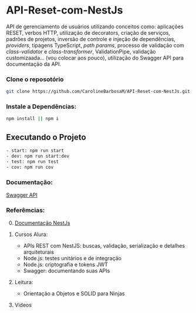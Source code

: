# API-Reset-com-NestJs

API de gerenciamento de usuários utilizando conceitos como: aplicações RESET, verbos HTTP, utilização de decorators, 
criação de serviços, padrões de projetos, inversão de controle e injeção de dependências,  <em>providers</em>, tipagens TypeScript,
<em>path params</em>, processo de validação com  <em>class-validator </em> e  <em>class-transformer</em>, ValidationPipe, validação customizaada... (vou colocar aos pouco),
utilização do Swagger API para documentação da API.

### Clone o reposotório

```bash
git clone https://github.com/CarolineBarbosaM/API-Reset-com-NestJs.git

```

### Instale a Dependências:

```bash
npm install || npm i
```

## Executando o Projeto

```bash
- start: npm run start
- dev: npm run start:dev
- test: npm run test
- cov: npm run cov
```

### Documentação:

[Swagger API](http://localhost:3000/api/)

### Referêmcias:

0. [Documentação NestJs](https://docs.nestjs.com/)

1. Cursos Alura:
    - APIs REST com NestJS: buscas, validação, serialização e detalhes arquiteturais
    - Node.js: testes unitários e de integração
    - Node.js: criptografia e tokens JWT
    - Swagger: documentando suas APIs

2. Leitura:

    - Orientação a Objetos e SOLID para Ninjas

3. Videos

